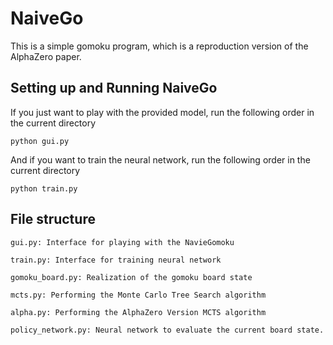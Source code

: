 # NaiveGo

This is a simple gomoku program, which is a reproduction version of the AlphaZero paper.

## Setting up and Running NaiveGo

If you just want to play with the provided model, run the following order in the current directory

    python gui.py

And if you want to train the neural network, run the following order in the current directory

    python train.py

## File structure

    gui.py: Interface for playing with the NavieGomoku

    train.py: Interface for training neural network

    gomoku_board.py: Realization of the gomoku board state

    mcts.py: Performing the Monte Carlo Tree Search algorithm

    alpha.py: Performing the AlphaZero Version MCTS algorithm

    policy_network.py: Neural network to evaluate the current board state.
